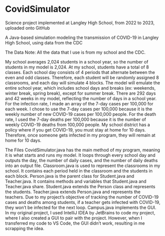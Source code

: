 # CovidSimulator
Science project implemented at Langley High School, from 2022 to 2023, uploaded onto GitHub

A Java-based simulation modeling the transmission of COVID-19 in Langley High School, using data from the CDC



The Data
Note: All the data that I use is from my school and the CDC.

My school averages 2,024 students in a school year, so the number of students in my model is 2,024. At my school, students have a total of 8 classes. Each school day consists of 4 periods that alternate between the even and odd classes. Therefore, each student will be randomly assigned 8 classrooms, and each day will simulate 4 blocks. The model will emulate the entire school year, which includes school days and breaks (ex: weekends, winter break, spring break), except for summer break. There are 292 days and 42 weeks in my model, reflecting the number of days in a school year. For the infection rate, I made an array of the 7-day cases per 100,000 for each week. I chose to use the 7-day cases per 100,000 because it is the weekly number of new COVID-19 cases per 100,000 people. For the death rate, I used the 7-day deaths per 100,000 because it is the number of weekly COVID-19 deaths from 100,000 people. My school district has a policy where if you get COVID-19, you must stay at home for 10 days. Therefore, once someone gets infected in my program, they will remain at home for 10 days.

The Files
CovidSimulator.java has the main method of my program, meaning it is what starts and runs my model. It loops through every school day and outputs the day, the number of daily cases, and the number of daily deaths into an output file.
Classroom.java is used to represent the classrooms in my school. It contains each period held in the classroom and the students in each block.
Person.java is the parent class for Student.java and Teacher.java. It contains methods and variables that Student.java and Teacher.java share.
Student.java extends the Person class and represents the students.
Teacher.java extends Person.java and represents the teachers. Due to my project’s objective of tracking the number of COVID-19 cases and deaths among students, if a teacher gets infected with COVID-19, they won’t be infected for the next loop.
Campus.java implements the GUI. In my original project, I used IntelliJ IDEA by JetBrains to code my project, where I also created a GUI to pair with the project. However, when I transferred my code to VS Code, the GUI didn’t work, resulting in me scrapping the idea.
